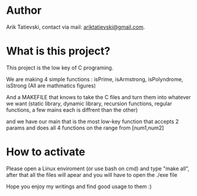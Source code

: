 # Author
Arik Tatievski, contact via mail: ariktatievski@gmail.com.

# What is this project?

This project is the low key of C programing.

We are making 4 simple functions : isPrime, isArmstrong, isPolyndrome, isStrong (All are mathmatics figures)

And a MAKEFILE that knows to take the C files and turn them into whatever we want (static library, dynamic library, recursion functions, regular functions, a few mains each is diffrent than the other)

and we have our main that is the most low-key function that accepts 2 params and does all 4 functions on the range from [num1,num2]

# How to activate

Please open a Linux enviroment (or use bash on cmd) and type "make all", after that all the files will apear and you will have to open the ./exe file

Hope you enjoy my writings and find good usage to them :)

